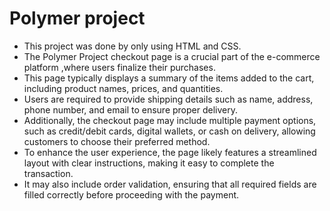 # Polymer project

* This project was done by only using HTML and CSS.
* The Polymer Project checkout page is a crucial part of the e-commerce platform ,where users finalize their purchases. 
* This page typically displays a summary of the items added to the cart, including product names, prices, and quantities. 
* Users are required to provide shipping details such as name, address, phone number, and email to ensure proper delivery. 
* Additionally, the checkout page may include multiple payment options, such as credit/debit cards, digital wallets, or cash on delivery, allowing customers to choose their preferred method.
* To enhance the user experience, the page likely features a streamlined layout with clear instructions, making it easy to complete the transaction. 
* It may also include order validation, ensuring that all required fields are filled correctly before proceeding with the payment. 